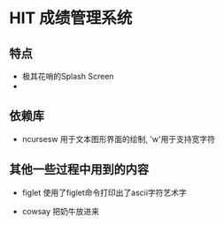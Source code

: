 # HIT 成绩管理系统

## 特点

- 极其花哨的Splash Screen
- 

## 依赖库

- ncursesw 用于文本图形界面的绘制, 'w'用于支持宽字符

## 其他一些过程中用到的内容

- figlet 使用了figlet命令打印出了ascii字符艺术字

- cowsay 把奶牛放进来
